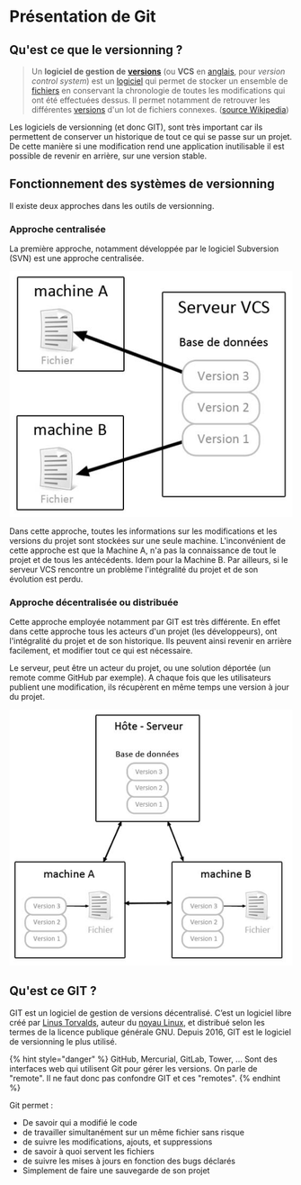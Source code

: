 # Présentation de Git

## Qu'est ce que le versionning ?

> Un **logiciel de gestion de** [**versions**](https://fr.wikipedia.org/wiki/Version_d%27un_logiciel) \(ou **VCS** en [anglais](https://fr.wikipedia.org/wiki/Anglais), pour _version control system_\) est un [logiciel](https://fr.wikipedia.org/wiki/Logiciel) qui permet de stocker un ensemble de [fichiers](https://fr.wikipedia.org/wiki/Fichier_%28informatique%29) en conservant la chronologie de toutes les modifications qui ont été effectuées dessus. Il permet notamment de retrouver les différentes [versions](https://fr.wikipedia.org/w/index.php?title=Version_de_fichier&action=edit&redlink=1) d'un lot de fichiers connexes. \([source Wikipedia](https://fr.wikipedia.org/wiki/Logiciel_de_gestion_de_versions)\)

Les logiciels de versionning \(et donc GIT\), sont très important car ils permettent de conserver un historique de tout ce qui se passe sur un projet. De cette manière si une modification rend une application inutilisable il est possible de revenir en arrière, sur une version stable.

## Fonctionnement des systèmes de versionning

Il existe deux approches dans les outils de versionning.

### Approche centralisée

La première approche, notamment développée par le logiciel Subversion \(SVN\) est une approche centralisée.

![Approche centralis&#xE9;e](.gitbook/assets/vcs-decentralise.jpeg)

Dans cette approche, toutes les informations sur les modifications et les versions du projet sont stockées sur une seule machine. L'inconvénient de cette approche est que la Machine A, n'a pas la connaissance de tout le projet et de tous les antécédents. Idem pour la Machine B. Par ailleurs, si le serveur VCS rencontre un problème l'intégralité du projet et de son évolution est perdu.

### Approche décentralisée ou distribuée

Cette approche employée notamment par GIT est très différente. En effet dans cette approche tous les acteurs d'un projet \(les développeurs\), ont l'intégralité du projet et de son historique. Ils peuvent ainsi revenir en arrière facilement, et modifier tout ce qui est nécessaire.

Le serveur, peut être un acteur du projet, ou une solution déportée \(un remote comme GitHub par exemple\). A chaque fois que les utilisateurs publient une modification, ils récupèrent en même temps une version à jour du projet.

![Approche distribu&#xE9;e](.gitbook/assets/vcs-centralise.jpeg)

## Qu'est ce GIT ?

GIT est un logiciel de gestion de versions décentralisé. C’est un logiciel libre créé par [Linus Torvalds](https://fr.wikipedia.org/wiki/Linus_Torvalds), auteur du [noyau Linux](https://fr.wikipedia.org/wiki/Noyau_Linux), et distribué selon les termes de la licence publique générale GNU. Depuis 2016, GIT est le logiciel de versionning le plus utilisé.

{% hint style="danger" %}
GitHub, Mercurial, GitLab, Tower, ... Sont des interfaces web qui utilisent Git pour gérer les versions. On parle de "remote". Il ne faut donc pas confondre GIT et ces "remotes".
{% endhint %}

Git permet :

* De savoir qui a modifié le code
* de travailler simultanément sur un même fichier sans risque
* de suivre les modifications, ajouts, et suppressions
* de savoir à quoi servent les fichiers
* de suivre les mises à jours en fonction des bugs déclarés
* Simplement de faire une sauvegarde de son projet

